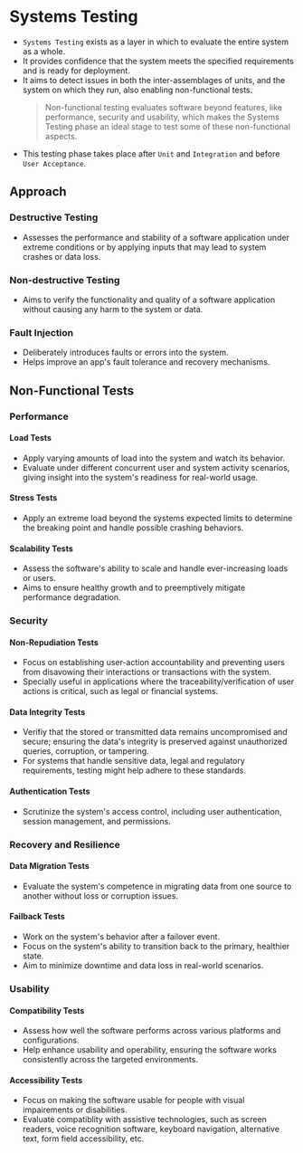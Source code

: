 # Systems Testing

* `Systems Testing` exists as a layer in which to evaluate the entire system as a whole.
* It provides confidence that the system meets the specified requirements and is ready for deployment.
* It aims to detect issues in both the inter-assemblages of units, and the system on which they run, also enabling non-functional tests.
  > Non-functional testing evaluates software beyond features, like performance, security and usability, which makes the Systems Testing phase an ideal stage to test some of these non-functional aspects.
* This testing phase takes place after `Unit` and `Integration` and before `User Acceptance`.

## Approach

### Destructive Testing

* Assesses the performance and stability of a software application under extreme conditions or by applying inputs that may lead to system crashes or data loss.

### Non-destructive Testing

* Aims to verify the functionality and quality of a software application without causing any harm to the system or data.

### Fault Injection

* Deliberately introduces faults or errors into the system.
* Helps improve an app's fault tolerance and recovery mechanisms.

## Non-Functional Tests

### Performance

#### Load Tests

* Apply varying amounts of load into the system and watch its behavior.
* Evaluate under different concurrent user and system activity scenarios, giving insight into the system's readiness for real-world usage.

#### Stress Tests

* Apply an extreme load beyond the systems expected limits to determine the breaking point and handle possible crashing behaviors.

#### Scalability Tests

* Assess the software's ability to scale and handle ever-increasing loads or users.
* Aims to ensure healthy growth and to preemptively mitigate performance degradation.

### Security

#### Non-Repudiation Tests

* Focus on establishing user-action accountability and preventing users from disavowing their interactions or transactions with the system.
* Specially useful in applications where the traceability/verification of user actions is critical, such as legal or financial systems.

#### Data Integrity Tests

* Verifiy that the stored or transmitted data remains uncompromised and secure; ensuring the data's integrity is preserved against unauthorized queries, corruption, or tampering.
* For systems that handle sensitive data, legal and regulatory requirements, testing might help adhere to these standards.

#### Authentication Tests

* Scrutinize the system's access control, including user authentication, session management, and permissions.

### Recovery and Resilience

#### Data Migration Tests

* Evaluate the system's competence in migrating data from one source to another without loss or corruption issues.

#### Failback Tests

* Work on the system's behavior after a failover event.
* Focus on the system's ability to transition back to the primary, healthier state.
* Aim to minimize downtime and data loss in real-world scenarios.

### Usability

#### Compatibility Tests

* Assess how well the software performs across various platforms and configurations.
* Help enhance usability and operability, ensuring the software works consistently across the targeted environments.

#### Accessibility Tests

* Focus on making the software usable for people with visual impairements or disabilities.
* Evaluate compatiblity with assistive technologies, such as screen readers, voice recognition software, keyboard navigation, alternative text, form field accessibility, etc.
